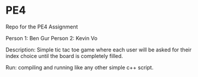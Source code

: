 # PE4
Repo for the PE4 Assignment

Person 1: Ben Gur
Person 2: Kevin Vo

Description: Simple tic tac toe game where each user will be asked for their index choice until the board is completely filled.

Run: compiling and running like any other simple c++ script.
